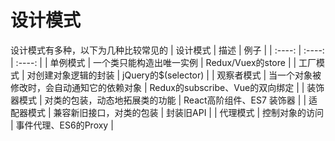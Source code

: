<!--
 * @Author: your name
 * @Date: 2020-06-03 21:13:11
 * @LastEditTime: 2020-06-03 21:45:11
 * @LastEditors: Please set LastEditors
 * @Description: In User Settings Edit
 * @FilePath: \vuepress-blog\docs\blog\Other-Library\skill\设计模式.md
--> 
# 设计模式
设计模式有多种，以下为几种比较常见的 
|  设计模式   | 描述  | 例子 |
|  :----:  | :----:  |  :----:  |
| 单例模式  | 一个类只能构造出唯一实例 |  Redux/Vuex的store |
| 工厂模式  | 对创建对象逻辑的封装 |  jQuery的$(selector) |
| 观察者模式  | 当一个对象被修改时，会自动通知它的依赖对象 |  Redux的subscribe、Vue的双向绑定 |
| 装饰器模式  | 对类的包装，动态地拓展类的功能 |  React高阶组件、ES7 装饰器 |
| 适配器模式  | 兼容新旧接口，对类的包装 |  封装旧API |
| 代理模式 | 控制对象的访问 |  事件代理、ES6的Proxy |

